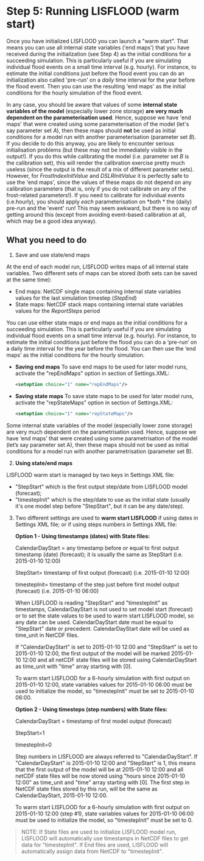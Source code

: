 # Step 5: Running LISFLOOD (warm start)

Once you have initialized LISFLOOD you can launch a "warm start". That means you can use all internal state variables ('end maps') that you have received during the initialization (see Step 4) as the initial conditions for a succeeding simulation. 
This is particularly useful if you are simulating individual flood events on a small time interval (e.g. hourly). For instance, to estimate the initial conditions just before the flood event you can do an initialization also called 'pre-run' on a *daily* time interval for the year before the flood event. Then you  can use the resulting 'end maps' as the initial conditions for the hourly simulation of the flood event.

In any case, you should be aware that values of some **internal state variables of the model** (especially lower zone storage) **are very much dependent on the parameterisation used**. Hence, suppose we have 'end maps' that were created using some parameterisation of the model (let's say parameter set *A*), then these maps should **not** be used as initial conditions for a model run with another parameterisation (parameter set *B*). If you decide to do this anyway, you are likely to encounter serious initialisation problems (but these may not be immediately visible in the output!). If you do this while calibrating the model (i.e. parameter set *B* is the calibration set), this will render the calibration exercise pretty much useless (since the output is the result of a mix of different parameter sets). However, for *FrostIndexInitValue* and *DSLRInitValue* it is perfectly safe to use the 'end maps', since the values of these maps do not depend on any calibration parameters (that is, only if you do not calibrate on any of the frost-related parameters!). If you need to calibrate for individual events (i.e.hourly), you should apply *each* parameterisation on *both * the (daily) pre-run and the 'event' run! This may seem awkward, but there is no way of getting around this (except from avoiding event-based calibration at all, which may be a good idea anyway).

## What you need to do
1) Save and use state/end maps

At the end of each model run, LISFLOOD writes maps of all internal state variables. Two different sets of maps can be stored (both sets can be saved at the same time):

- End maps: NetCDF single maps containing internal state variables values for the last simulation timestep (*StepEnd*)
- State maps: NetCDF stack maps containing internal state variables values for the *ReportSteps* period

You can use either state maps or end maps as the initial conditions for a succeeding simulation. This is particularly useful if you are simulating individual flood events on a small time interval (e.g. hourly). For instance, to estimate the initial conditions just before the flood you can do a ‘pre-run’ on a daily time interval for the year before the flood. You can then use the ‘end maps’ as the initial conditions for the hourly simulation.

- **Saving end maps**
    To save end maps to be used for later model runs, activate the "repEndMaps" option in <lfoptions> section of Settings.XML:
    ```xml
    <setoption choice="1" name="repEndMaps"/>
    ```

- **Saving state maps**
    To save state maps to be used for later model runs, activate the "repStateMaps" option in <lfoptions> section of Settings.XML:
    ```xml
    <setoption choice="1" name="repStateMaps"/>
    ```
  
Some internal state variables of the model (especially lower zone storage) are very much dependent on the parametrisation used. Hence, suppose we have ‘end maps’ that were created using some parametrisation of the model (let’s say parameter set A), then these maps should not be used as initial conditions for a model run with another parametrisation (parameter set B).

2) **Using state/end maps**

LISFLOOD warm start is managed by two keys in Settings XML file:

- "StepStart" which is the first output step/date from LISFLOOD model (forecast);
- "timestepInit" which is the step/date to use as the initial state (usually it's one model step before "StepStart", but it can be any date/step).

3) Two different settings are used to **warm start LISFLOOD** if using dates in Settings XML file; or if using steps numbers in Settings XML file:

    **Option 1 - Using timestamps (dates) with State files:**

    CalendarDayStart = any timestamp before or equal to first output timestamp (date) (forecast); it is usually the same as StepStart  (i.e. 2015-01-10 12:00)

    StepStart= timestamp of first output (forecast) (i.e. 2015-01-10 12:00)

    timestepInit= timestamp of the step just before first model output (forecast) (i.e. 2015-01-10 06:00)

    When LISFLOOD is reading "StepStart" and "timestepInit" as timestamps, CalendarDayStart is not used to set model start (forecast) or to set the state values to be used to warm start LISFLOOD model, so any date can be used. CalendarDayStart date must be equal to "StepStart" date or precedent. CalendarDayStart date will be used as time_unit in NetCDF files.

    If "CalendarDayStart" is set to 2015-01-10 12:00 and "StepStart" is set to 2015-01-10 12:00, the first output of the model will be marked 2015-01-10 12:00 and all netCDF state files will be stored using CalendarDayStart as time_unit with "time" array starting with [0].

    To warm start LISFLOOD for a 6-hourly simulation with first output on  2015-01-10 12:00, state variables values for 2015-01-10 06:00 must be used to initialize the model, so  "timestepInit" must be set to 2015-01-10 06:00.

    **Option 2 - Using timesteps (step numbers) with State files:**

    CalendarDayStart = timestamp of first model output (forecast)

    StepStart=1

    timestepInit=0

    Step numbers in LISFLOOD are always referred to "CalendarDayStart". If "CalendarDayStart" is 2015-01-10 12:00 and "StepStart" is 1, this means that the first output of the model will be at 2015-01-10 12:00 and all netCDF state files will be now stored using "hours since 2015-01-10 12:00" as time_unit and "time" array starting with [0]. The first step in NetCDF state files stored by this run, will be the same as CalendarDayStart, 2015-01-10 12:00.

    To warm start LISFLOOD for a 6-hourly simulation with first output on  2015-01-10 12:00 (step #1), state variables values for 2015-01-10 06:00 must be used to initialize the model, so "timestepInit" must be set to 0.

> NOTE: If State files are used to initialize LISFLOOD model run, LISFLOOD will automatically use timestamps in NetCDF files to get data for "timestepInit". If End files are used, LISFLOOD will automatically assign data from NetCDF to "timestepInit".
